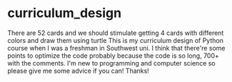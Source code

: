 # curriculum_design
There are 52 cards and we should stimulate getting 4 cards with different colors and draw them using turtle
This is my curriculum design of Python course when I was a freshman in Southwest uni.
I think that there're some points to optimize the code probably because the code is so long, 700+ with the comments.
I'm new to programming and computer science so please give me some advice if you can!
Thanks!
